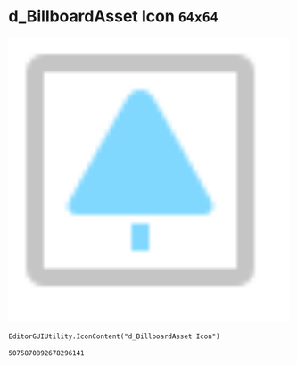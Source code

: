 # d_BillboardAsset Icon `64x64`
<img src="/img/d_BillboardAsset%20Icon.png" width=512 height=512>

``` CSharp
EditorGUIUtility.IconContent("d_BillboardAsset Icon")
```
```
5075870892678296141
```
